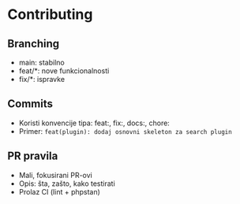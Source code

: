 # Contributing

## Branching
- main: stabilno
- feat/*: nove funkcionalnosti
- fix/*: ispravke

## Commits
- Koristi konvencije tipa: feat:, fix:, docs:, chore:
- Primer: `feat(plugin): dodaj osnovni skeleton za search plugin`

## PR pravila
- Mali, fokusirani PR-ovi
- Opis: šta, zašto, kako testirati
- Prolaz CI (lint + phpstan)
